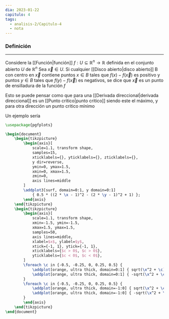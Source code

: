 ```yaml
---
dia: 2023-01-22
capitulo: 4
tags:
  - analisis-2/Capitulo-4
  - nota
---
```

### Definición
---
Considere la [[Función|función]] $f : U \subseteq \mathbb{R}^n \to \mathbb{R}$ definida en el conjunto abierto $U$ de $\mathbb{R}^n$ Sea $\vec{x} \in U$. Si cualquier [[Disco abierto|disco abierto]] B con centro en $\vec{x}$  contiene puntos $x \in B$ tales que $f(x) - f(\vec{x})$ es positivo y puntos $y \in B$ tales que $f(y) - f(\vec{x})$ es negativos, se dice que $\vec{x}$ es un punto de ensilladura de la función $f$

Esto se puede pensar como que para una [[Derivada direccional|derivada direccional]] es un [[Punto critico|punto critico]] siendo este el máximo, y para otra dirección un punto critico mínimo

Un ejemplo sería
```tikz
\usepackage{pgfplots}

\begin{document} 
	\begin{tikzpicture}
		\begin{axis}[	
			scale=1.1, transform shape,		
			samples=15,
			xticklabels={}, yticklabels={}, zticklabels={},
			y dir=reverse,
			ymin=0, ymax=1.5,
			xmin=0, xmax=1.5,
			zmin=0,
			axis lines=middle
		]
		\addplot3[surf, domain=0:1, y domain=0:1] 
			{ 0.5 * ((2 * \x - 1)^2 - (2 * \y - 1)^2 + 1) };
		\end{axis}
	\end{tikzpicture}
	\begin{tikzpicture}
		\begin{axis}[
			scale=1.1, transform shape,
			xmin=-1.5, ymin=-1.5,
			xmax=1.5, ymax=1.5, 
			samples=50,
			axis lines=middle,
			xlabel=$x$, ylabel=$y$,
			xtick={-1, 1}, ytick={-1, 1},
			xticklabels={$c > 0$, $c > 0$},
			yticklabels={$c < 0$, $c < 0$},
		]
		\foreach \c in {-0.5, -0.25, 0, 0.25, 0.5} {
			\addplot[orange, ultra thick, domain=0:1] { sqrt(\x^2 + \c) };
			\addplot[orange, ultra thick, domain=0:1] { -sqrt(\x^2 + \c) };
		}
		\foreach \c in {-0.5, -0.25, 0, 0.25, 0.5} {
			\addplot[orange, ultra thick, domain=-1:0] { sqrt(\x^2 + \c) };
			\addplot[orange, ultra thick, domain=-1:0] { -sqrt(\x^2 + \c) };
		}
		\end{axis}
	\end{tikzpicture}
\end{document}
```
